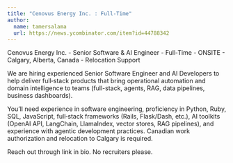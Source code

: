 ```yaml
---
title: "Cenovus Energy Inc. : Full‑Time"
author:
  name: tamersalama
  url: https://news.ycombinator.com/item?id=44788342
---
```


<JobNavigation />

Cenovus Energy Inc. - Senior Software &amp; AI Engineer - Full‑Time - ONSITE - Calgary, Alberta, Canada - Relocation Support

We are hiring experienced Senior Software Engineer and AI Developers to help  deliver full‑stack products that bring operational automation and domain intelligence to teams (full-stack, agents, RAG, data pipelines, business dashboards).

You’ll need experience in software engineering, proficiency in Python, Ruby, SQL, JavaScript, full‑stack frameworks (Rails, Flask&#x2F;Dash, etc.), AI toolkits (OpenAI API, LangChain, LlamaIndex, vector stores, RAG pipelines), and experience with agentic development practices. Canadian work authorization and relocation to Calgary is required.

Reach out through link in bio. No recruiters please.
<JobApplication />

